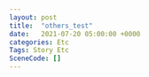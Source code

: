 ```yaml
---
layout: post
title:  "others_test"
date:   2021-07-20 05:00:00 +0000
categories: Etc
Tags: Story Etc
SceneCode: []
---
```

